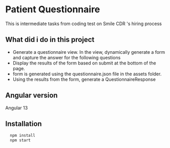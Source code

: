 
# Patient Questionnaire
 This is intermediate tasks from coding test on Smile CDR 's hiring process




## What did i do in this project

- Generate a questionnaire view. In the view, dynamically generate a form and capture the answer for the following questions
- Display the results of the form based on submit at the bottom of the page.
- form is generated using the questionnaire.json file in the assets folder.
-  Using the results from the form, generate a QuestionnaireResponse




## Angular version

Angular 13



## Installation

```bash
  npm install 
  npm start
```
    